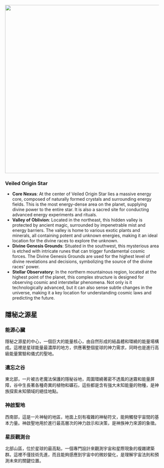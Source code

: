 
<p align="center">
  <img src="https://github.com/BRC1024Rootverse/Rootverse/assets/170728893/00cb547c-7c87-46ec-a5fc-45adca80ae12" width="550" />

### Veiled Origin Star
- **Core Nexus**: At the center of Veiled Origin Star lies a massive energy core, composed of naturally formed crystals and surrounding energy fields. This is the most energy-dense area on the planet, supplying divine power to the entire star. It is also a sacred site for conducting advanced energy experiments and rituals.
- **Valley of Oblivion**: Located in the northeast, this hidden valley is protected by ancient magic, surrounded by impenetrable mist and energy barriers. The valley is home to various exotic plants and minerals, all containing potent and unknown energies, making it an ideal location for the divine races to explore the unknown.
- **Divine Genesis Grounds**: Situated in the southwest, this mysterious area is etched with intricate runes that can trigger fundamental cosmic forces. The Divine Genesis Grounds are used for the highest level of divine revelations and decisions, symbolizing the source of the divine races' power.
- **Stellar Observatory**: In the northern mountainous region, located at the highest point of the planet, this complex structure is designed for observing cosmic and interstellar phenomena. Not only is it technologically advanced, but it can also sense subtle changes in the universe, making it a key location for understanding cosmic laws and predicting the future.



## 隱秘之源星 
### 能源心臟 
隱秘之源星的中心，一個巨大的能量核心，由自然形成的結晶體和環繞的能量場構成。這裡是星球能量最濃厚的地方，供應著整個星球的神力需求，同時也是進行高級能量實驗和儀式的聖地。

### 遺忘之谷 
東北部，一片被古老魔法保護的隱秘谷地，周圍環繞著密不透風的迷霧和能量屏障，谷中生長著各種奇異的植物和礦石，這些都是含有強大未知能量的物種，是神族探索未知領域的絕佳地點。

### 神啟聖地 
西南部，這是一片神秘的地區，地面上刻有複雜的神秘符文，能夠觸發宇宙間的基本力量。神啟聖地用於進行最高層次的神力啟示和決策，是神族神力來源的象徵。

### 星辰觀測台 
北部山區，位於星球的最高點，一個專門設計來觀測宇宙和星際現象的複雜建築群。這裡不僅技術先進，而且能夠感應到宇宙中的微妙變化，是理解宇宙法則和預測未來的關鍵位置。
